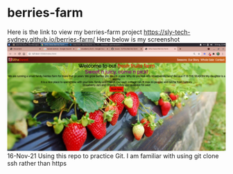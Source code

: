 # berries-farm
Here is the link to view my berries-farm project https://sly-tech-sydney.github.io/berries-farm/
Here below is my screenshot
<img src="images/screenshot of my page.png" alt="strawberry">
16-Nov-21 Using this repo to practice Git. I am familiar with using git clone ssh rather than https  

